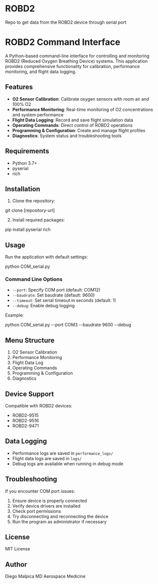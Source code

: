 # ROBD2
Repo to get data from the ROBD2 device through serial port

# ROBD2 Command Interface

A Python-based command-line interface for controlling and monitoring ROBD2 (Reduced Oxygen Breathing Device) systems. This application provides comprehensive functionality for calibration, performance monitoring, and flight data logging.

## Features

- **O2 Sensor Calibration**: Calibrate oxygen sensors with room air and 100% O2
- **Performance Monitoring**: Real-time monitoring of O2 concentrations and system performance
- **Flight Data Logging**: Record and save flight simulation data
- **Operating Commands**: Direct control of ROBD2 operations
- **Programming & Configuration**: Create and manage flight profiles
- **Diagnostics**: System status and troubleshooting tools

## Requirements

- Python 3.7+
- pyserial
- rich

## Installation

1. Clone the repository:

git clone [repository-url]

2. Install required packages: 

pip install pyserial rich


## Usage

Run the application with default settings:

python COM_serial.py


### Command Line Options

- `--port`: Specify COM port (default: COM12)
- `--baudrate`: Set baudrate (default: 9600)
- `--timeout`: Set serial timeout in seconds (default: 1)
- `--debug`: Enable debug logging

Example:

python COM_serial.py --port COM3 --baudrate 9600 --debug


## Menu Structure

1. O2 Sensor Calibration
2. Performance Monitoring
3. Flight Data Log
4. Operating Commands
5. Programming & Configuration
6. Diagnostics

## Device Support

Compatible with ROBD2 devices:
- ROBD2-9515
- ROBD2-9516
- ROBD2-9471

## Data Logging

- Performance logs are saved in `performance_logs/`
- Flight data logs are saved in `logs/`
- Debug logs are available when running in debug mode

## Troubleshooting

If you encounter COM port issues:
1. Ensure device is properly connected
2. Verify device drivers are installed
3. Check port permissions
4. Try disconnecting and reconnecting the device
5. Run the program as administrator if necessary

## License

MIT License

## Author

Diego Malpica MD
Aerospace Medicine
